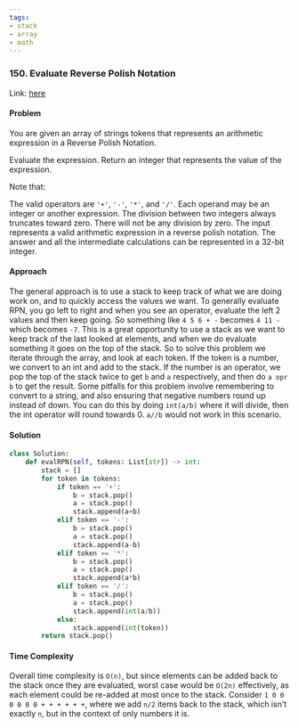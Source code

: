 ```yaml
---
tags:
- stack
- array
- math
---
```


### 150. Evaluate Reverse Polish Notation

Link: [here](https://leetcode.com/problems/evaluate-reverse-polish-notation/description/)

#### Problem
You are given an array of strings tokens that represents an arithmetic expression in a Reverse Polish Notation.

Evaluate the expression. Return an integer that represents the value of the expression.

Note that:

The valid operators are `'+'`, `'-'`, `'*'`, and `'/'`.
Each operand may be an integer or another expression.
The division between two integers always truncates toward zero.
There will not be any division by zero.
The input represents a valid arithmetic expression in a reverse polish notation.
The answer and all the intermediate calculations can be represented in a 32-bit integer.

#### Approach
The general approach is to use a stack to keep track of what we are doing work on, and to quickly access the values we want. To generally evaluate RPN, you go left to right and when you see an operator, evaluate the left 2 values and then keep going. So something like `4 5 6 + -` becomes `4 11 -` which becomes `-7`. This is a great opportunity to use a stack as we want to keep track of the last looked at elements, and when we do evaluate something it goes on the top of the stack.
So to solve this problem we iterate through the array, and look at each token. If the token is a number, we convert to an int and add to the stack. If the number is an operator, we pop the top of the stack twice to get `b` and `a` respectively, and then do `a opr b` to get the result. 
Some pitfalls for this problem involve remembering to convert to a string, and also ensuring that negative numbers round up instead of down. You can do this by doing `int(a/b)` where it will divide, then the int operator will round towards 0. `a//b` would not work in this scenario.

#### Solution
```python 
class Solution:
    def evalRPN(self, tokens: List[str]) -> int:
        stack = []
        for token in tokens:
            if token == '+':
                b = stack.pop()
                a = stack.pop()
                stack.append(a+b)
            elif token == '-':
                b = stack.pop()
                a = stack.pop()
                stack.append(a-b)
            elif token == '*':
                b = stack.pop()
                a = stack.pop()
                stack.append(a*b)
            elif token == '/':
                b = stack.pop()
                a = stack.pop()
                stack.append(int(a/b))
            else:
                stack.append(int(token))
        return stack.pop()
```

#### Time Complexity
Overall time complexity is `O(n)`, but since elements can be added back to the stack once they are evaluated, worst case would be `O(2n)` effectively, as each element could be re-added at most once to the stack. Consider `1 0 0 0 0 0 0 + + + + + +`, where we add `n/2` items back to the stack, which isn't exactly `n`, but in the context of only numbers it is.


